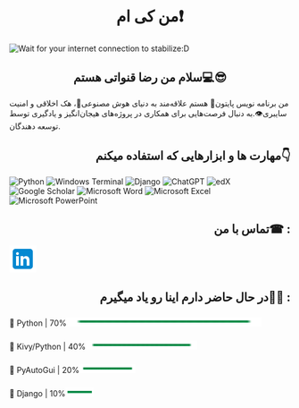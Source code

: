 <h1 align="center">من کی ام❗</h1>

<img align="center" src="https://github.com/user-attachments/assets/90b63d1d-26c8-43db-a742-523fa17c661e" alt="Wait for your internet connection to stabilize:D">

<h2 align="center">سلام من رضا قنواتی هستم💻😎</h2>

<p aligt="center">من برنامه نویس پایتون🐍 هستم علاقه‌مند به دنیای هوش مصنوعی🤖، هک اخلاقی و امنیت سایبری👁.به دنبال فرصت‌هایی برای همکاری در پروژه‌های هیجان‌انگیز و یادگیری توسط توسعه دهندگان.</p>

<h2 align="right">مهارت ها و ابزارهایی که استفاده میکنم👇</h2>

![Python](https://img.shields.io/badge/python-3670A0?style=for-the-badge&logo=python&logoColor=ffdd54) ![Windows Terminal](https://img.shields.io/badge/Windows%20Terminal-%234D4D4D.svg?style=for-the-badge&logo=windows-terminal&logoColor=white) ![Django](https://img.shields.io/badge/django-%23092E20.svg?style=for-the-badge&logo=django&logoColor=white) ![ChatGPT](https://img.shields.io/badge/chatGPT-74aa9c?style=for-the-badge&logo=openai&logoColor=white) ![edX](https://img.shields.io/badge/edX-%2302262B.svg?style=for-the-badge&logo=edX&logoColor=white) ![Google Scholar](https://img.shields.io/badge/Google%20Scholar-4285F4?style=for-the-badge&logo=google-scholar&logoColor=white) ![Microsoft Word](https://img.shields.io/badge/Microsoft_Word-2B579A?style=for-the-badge&logo=microsoft-word&logoColor=white) ![Microsoft Excel](https://img.shields.io/badge/Microsoft_Excel-217346?style=for-the-badge&logo=microsoft-excel&logoColor=white) ![Microsoft PowerPoint](https://img.shields.io/badge/Microsoft_PowerPoint-B7472A?style=for-the-badge&logo=microsoft-powerpoint&logoColor=white)


<h2 align="right">تماس با من☎ :</h2>

<a href="https://www.linkedin.com/in/reza-ghanavati-554b29296"><img src="https://github.com/Error126/Error126/blob/main/image/icons8-linkedin-48.png"></a>


<h2 align="right">در حال حاضر دارم اینا رو یاد میگیرم👨‍💻 :</h2>

<h3 align="left"></h3>🔮 Python | 70%<img src="https://github.com/Error126/Error126/blob/main/image/icons8-loading-bar.gif" height="16px" width="350px">

<h3 align="left"></h3>🔮 Kivy/Python | 40%<img src="https://github.com/Error126/Error126/blob/main/image/icons8-loading-bar.gif" height="16px" width="200px">

<h3 align="left"></h3>🔮 PyAutoGui | 20%<img src="https://github.com/Error126/Error126/blob/main/image/icons8-loading-bar.gif" height="16px" width="100px">

<h3 align="left"></h3>🔮 Django | 10%<img src="https://github.com/Error126/Error126/blob/main/image/icons8-loading-bar.gif" height="16px" width="50px">
